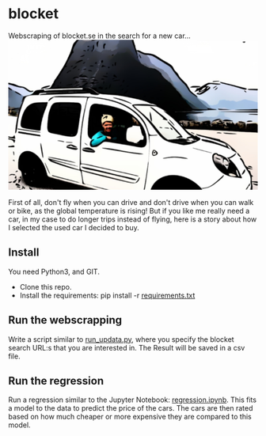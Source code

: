 # blocket
Webscraping of blocket.se in the search for a new car...
![alt text](car.png)

First of all, don't fly when you can drive and don't drive when you 
can walk or bike, as the global temperature is rising! 
But if you like me really need a car, in my case to do longer trips 
instead of flying, here is a story about how I selected the used car 
I decided to buy.

## Install
You need Python3, and GIT.
* Clone this repo.
* Install the requirements: pip install -r [requirements.txt](requirements.txt)

## Run the webscrapping
Write a script similar to [run_updata.py](run_update.py), where you specify the 
blocket search URL:s that you are interested in. The Result will be saved in a csv file.

## Run the regression
Run a regression similar to the Jupyter Notebook: [regression.ipynb](regression.ipynb).
This fits a model to the data to predict the price of the cars. 
The cars are then rated based on how much cheaper or more expensive they are compared to this model.  

